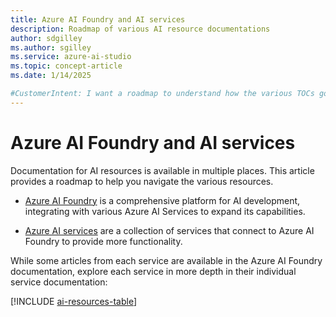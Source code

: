 ```yaml
---
title: Azure AI Foundry and AI services
description: Roadmap of various AI resource documentations
author: sdgilley
ms.author: sgilley
ms.service: azure-ai-studio
ms.topic: concept-article  
ms.date: 1/14/2025

#CustomerIntent: I want a roadmap to understand how the various TOCs go together.  To be used in each separate TOC.
---
```



# Azure AI Foundry and AI services

Documentation for AI resources is available in multiple places. This article provides a roadmap to help you navigate the various resources.

* [Azure AI Foundry](../what-is-ai-studio.md) is a comprehensive platform for AI development, integrating with various Azure AI Services to expand its capabilities. 

* [Azure AI services](../../ai-services/what-are-ai-services.md) are a collection of services that connect to Azure AI Foundry to provide more functionality. 

While some articles from each service are available in the Azure AI Foundry documentation, explore each service in more depth in their individual service documentation:

[!INCLUDE [ai-resources-table](../includes/ai-resources-table.md)]


